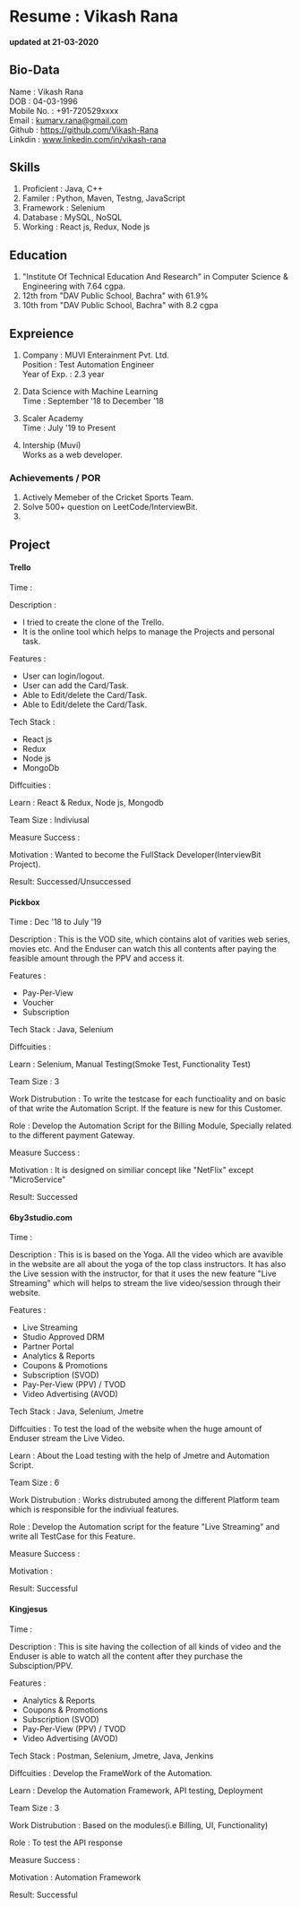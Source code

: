 # Resume : Vikash Rana
#### updated at 21-03-2020

## Bio-Data
Name : Vikash Rana <br />
DOB : 04-03-1996 <br />
Mobile No. : +91-720529xxxx <br />
Email : kumarv.rana@gmail.com <br />
Github : https://github.com/Vikash-Rana <br />
Linkdin : www.linkedin.com/in/vikash-rana <br />

## Skills

1. Proficient : Java, C++ <br />
2. Familer : Python, Maven, Testng, JavaScript <br />
3. Framework : Selenium <br />
4. Database : MySQL, NoSQL <br />
5. Working : React js, Redux, Node js <br />

## Education
1. "Institute Of Technical Education And Research" in Computer Science & Engineering with 7.64 cgpa.
2. 12th from "DAV Public School, Bachra" with 61.9%
3. 10th from "DAV Public School, Bachra" with 8.2 cgpa

## Expreience
1. Company : MUVI Enterainment Pvt. Ltd. <br />
   Position : Test Automation Engineer <br />
   Year of Exp. : 2.3 year <br />

2. Data Science with Machine Learning <br />
   Time : September '18 to December '18

3. Scaler Academy <br />
   Time : July '19 to Present

4. Intership (Muvi)<br />
   Works as a web developer.

### Achievements / POR
1. Actively Memeber of the Cricket Sports Team.
2. Solve 500+ question on LeetCode/InterviewBit.
3. 

## Project

#### Trello
Time :  <br />

Description : 
   * I tried to create the clone of the Trello. <br />
   * It is the online tool which helps to manage the Projects and personal task. <br />

Features : 
   * User can login/logout. <br />
   * User can add the Card/Task. <br />
   * Able to Edit/delete the Card/Task. <br />
   * Able to Edit/delete the Card/Task. <br />

Tech Stack : 
   * React js <br />
   * Redux <br />
   * Node js <br />
   * MongoDb <br />

Diffcuities : <br />

Learn : React & Redux, Node js, Mongodb <br />

Team Size : Indiviusal <br />

Measure Success : <br />

Motivation : Wanted to become the FullStack Developer(InterviewBit Project). <br />

Result: Successed/Unsuccessed <br />

#### Pickbox 
Time : Dec '18 to July '19 <br />

Description : This is the VOD site, which contains alot of varities web series, movies etc. And the Enduser can watch this all contents after paying the feasible amount through the PPV and access it.<br />

Features : 
* Pay-Per-View <br />
* Voucher <br />
* Subscription <br />

Tech Stack : Java, Selenium <br />

Diffcuities : <br />

Learn : Selenium, Manual Testing(Smoke Test, Functionality Test) <br />

Team Size : 3 <br />

Work Distrubution : To write the testcase for each functioality and on basic of that write the Automation Script. If the feature is new for this Customer.  <br />

Role : Develop the Automation Script for the Billing Module, Specially related to the different payment Gateway. <br />

Measure Success : <br />

Motivation : It is designed on similiar concept like "NetFlix" except "MicroService" <br />

Result: Successed <br />

#### 6by3studio.com
Time : <br />

Description : This is is based on the Yoga. All the video which are avavible in the website are all about the yoga of the top class instructors. It has also the Live session with the instructor, for that it uses the new feature "Live Streaming" which will helps to stream the live video/session through their website.<br />

Features : 
* Live Streaming <br />
* Studio Approved DRM 
* Partner Portal
* Analytics & Reports
* Coupons & Promotions
* Subscription (SVOD)
* Pay-Per-View (PPV) / TVOD
* Video Advertising (AVOD)

Tech Stack : Java, Selenium, Jmetre <br />

Diffcuities : To test the load of the website when the huge amount of Enduser stream the Live Video.<br />

Learn : About the Load testing with the help of Jmetre and Automation Script.<br />

Team Size : 6<br />

Work Distrubution : Works distrubuted among the different Platform team which is responsible for the indiviual features.<br />

Role : Develop the Automation script for the feature "Live Streaming" and write all TestCase for this Feature.<br />

Measure Success : <br />

Motivation : <br />

Result: Successful<br />

#### Kingjesus
Time : <br />

Description : This is site having the collection of all kinds of video and the Enduser is able to watch all the content after they purchase the Subsciption/PPV. <br />

Features : 
* Analytics & Reports
* Coupons & Promotions
* Subscription (SVOD)
* Pay-Per-View (PPV) / TVOD
* Video Advertising (AVOD)<br />

Tech Stack : Postman, Selenium, Jmetre, Java, Jenkins<br />

Diffcuities : Develop the FrameWork of the Automation.<br />

Learn : Develop the Automation Framework, API testing, Deployment<br />

Team Size : 3 <br />

Work Distrubution : Based on the modules(i.e Billing, UI, Functionality) <br />

Role : To test the API response<br />

Measure Success : <br />

Motivation : Automation Framework <br />

Result: Successful<br />

